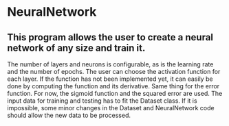 # NeuralNetwork
## This program allows the user to create a neural network of any size and train it.

The number of layers and neurons is configurable, as is the learning rate and the number of epochs.
The user can choose the activation function for each layer. If the function has not been implemented yet, it can easily be done by computing the function and its derivative.
Same thing for the error function. For now, the sigmoid function and the squared error are used.
The input data for training and testing has to fit the Dataset class.
If it is impossible, some minor changes in the Dataset and NeuralNetwork code should allow the new data to be processed.

